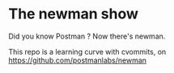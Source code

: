 # The newman show

Did you know Postman ? Now there's newman.

This repo is a learning curve with cvommits, on https://github.com/postmanlabs/newman
